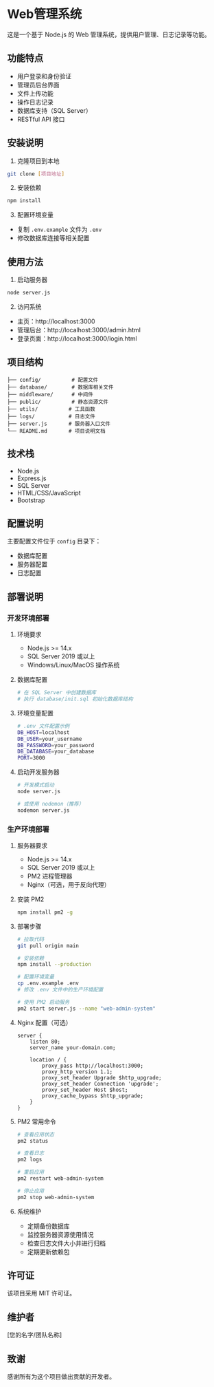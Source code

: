 # Web管理系统

这是一个基于 Node.js 的 Web 管理系统，提供用户管理、日志记录等功能。

## 功能特点

- 用户登录和身份验证
- 管理员后台界面
- 文件上传功能
- 操作日志记录
- 数据库支持（SQL Server）
- RESTful API 接口

## 安装说明

1. 克隆项目到本地
```bash
git clone [项目地址]
```

2. 安装依赖
```bash
npm install
```

3. 配置环境变量
- 复制 `.env.example` 文件为 `.env`
- 修改数据库连接等相关配置

## 使用方法

1. 启动服务器
```bash
node server.js
```

2. 访问系统
- 主页：http://localhost:3000
- 管理后台：http://localhost:3000/admin.html
- 登录页面：http://localhost:3000/login.html

## 项目结构

```
├── config/          # 配置文件
├── database/        # 数据库相关文件
├── middleware/      # 中间件
├── public/          # 静态资源文件
├── utils/          # 工具函数
├── logs/           # 日志文件
├── server.js       # 服务器入口文件
└── README.md       # 项目说明文档
```

## 技术栈

- Node.js
- Express.js
- SQL Server
- HTML/CSS/JavaScript
- Bootstrap

## 配置说明

主要配置文件位于 `config` 目录下：
- 数据库配置
- 服务器配置
- 日志配置

## 部署说明

### 开发环境部署

1. 环境要求
   - Node.js >= 14.x
   - SQL Server 2019 或以上
   - Windows/Linux/MacOS 操作系统

2. 数据库配置
   ```bash
   # 在 SQL Server 中创建数据库
   # 执行 database/init.sql 初始化数据库结构
   ```

3. 环境变量配置
   ```bash
   # .env 文件配置示例
   DB_HOST=localhost
   DB_USER=your_username
   DB_PASSWORD=your_password
   DB_DATABASE=your_database
   PORT=3000
   ```

4. 启动开发服务器
   ```bash
   # 开发模式启动
   node server.js
   
   # 或使用 nodemon（推荐）
   nodemon server.js
   ```

### 生产环境部署

1. 服务器要求
   - Node.js >= 14.x
   - SQL Server 2019 或以上
   - PM2 进程管理器
   - Nginx（可选，用于反向代理）

2. 安装 PM2
   ```bash
   npm install pm2 -g
   ```

3. 部署步骤
   ```bash
   # 拉取代码
   git pull origin main

   # 安装依赖
   npm install --production

   # 配置环境变量
   cp .env.example .env
   # 修改 .env 文件中的生产环境配置

   # 使用 PM2 启动服务
   pm2 start server.js --name "web-admin-system"
   ```

4. Nginx 配置（可选）
   ```nginx
   server {
       listen 80;
       server_name your-domain.com;

       location / {
           proxy_pass http://localhost:3000;
           proxy_http_version 1.1;
           proxy_set_header Upgrade $http_upgrade;
           proxy_set_header Connection 'upgrade';
           proxy_set_header Host $host;
           proxy_cache_bypass $http_upgrade;
       }
   }
   ```

5. PM2 常用命令
   ```bash
   # 查看应用状态
   pm2 status

   # 查看日志
   pm2 logs

   # 重启应用
   pm2 restart web-admin-system

   # 停止应用
   pm2 stop web-admin-system
   ```

6. 系统维护
   - 定期备份数据库
   - 监控服务器资源使用情况
   - 检查日志文件大小并进行归档
   - 定期更新依赖包

## 许可证

该项目采用 MIT 许可证。

## 维护者

[您的名字/团队名称]

## 致谢

感谢所有为这个项目做出贡献的开发者。
